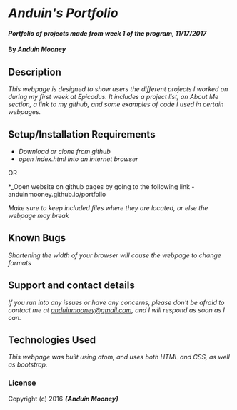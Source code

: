 # _Anduin's Portfolio_

#### _Portfolio of projects made from week 1 of the program, 11/17/2017_

#### By _**Anduin Mooney**_

## Description

_This webpage is designed to show users the different projects I worked on during my first week at Epicodus. It includes a project list, an About Me section, a link to my github, and some examples of code I used in certain webpages._

## Setup/Installation Requirements

* _Download or clone from github_
* _open index.html into an internet browser_

OR

*_Open website on github pages by going to the following link - anduinmooney.github.io/portfolio

_Make sure to keep included files where they are located, or else the webpage may break_

## Known Bugs

_Shortening the width of your browser will cause the webpage to change formats_

## Support and contact details

_If you run into any issues or have any concerns, please don't be afraid to contact me at anduinmooney@gmail.com, and I will respond as soon as I can._

## Technologies Used

_This webpage was built using atom, and uses both HTML and CSS, as well as bootstrap._

### License

Copyright (c) 2016 **_{Anduin Mooney}_**
